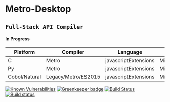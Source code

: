 # Metro-**Desktop**

## `Full-Stack API Compiler`

#### In Progress

Platform | Compiler | Language | Code      |
---------|----------|----------|-------|
 C | Metro | javascriptExtensions | Mirror
 Py | Metro | javascriptExtensions | Mirror
 Cobol/Natural | Legacy/Metro/ES2015 | javascriptExtensions | Mirror/Sandbox

[![Known Vulnerabilities](https://snyk.io/package/npm/snyk/badge.svg)](https://snyk.io/package/npm/snyk) [![Greenkeeper badge](https://badges.greenkeeper.io/adamkeinan/Metro-Desktop.svg)](https://greenkeeper.io/) [![Build Status](https://travis-ci.com/adamkeinan/Metro-Desktop.svg?branch=master)](https://travis-ci.org/travis-ci/travis-web) [![Build status](https://ci.appveyor.com/api/projects/status/8dieg08xqini9rew/branch/master?svg=true)](https://ci.appveyor.com/project/adamkeinan/metro-desktop/branch/master)

